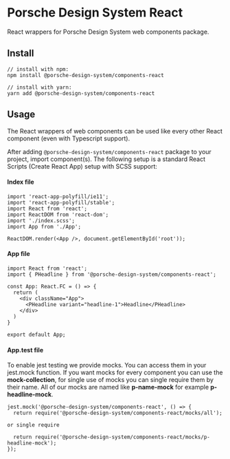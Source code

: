 # Porsche Design System React
React wrappers for Porsche Design System web components package.  

## Install
```
// install with npm:
npm install @porsche-design-system/components-react

// install with yarn:
yarn add @porsche-design-system/components-react
``` 

## Usage
The React wrappers of web components can be used like every other React component (even with Typescript support). 

After adding `@porsche-design-system/components-react` package to your project, import component(s).
The following setup is a standard React Scripts (Create React App) setup with SCSS support:

#### Index file
``` 
import 'react-app-polyfill/ie11';
import 'react-app-polyfill/stable';
import React from 'react';
import ReactDOM from 'react-dom';
import './index.scss';
import App from './App';

ReactDOM.render(<App />, document.getElementById('root'));

``` 

#### App file
``` 
import React from 'react';
import { PHeadline } from '@porsche-design-system/components-react';

const App: React.FC = () => {
  return (
    <div className="App">
      <PHeadline variant="headline-1">Headline</PHeadline>
    </div>
  )
}

export default App;
```

#### App.test file

To enable jest testing we provide mocks. You can access them in your jest.mock function. 
If you want mocks for every component you can use the **mock-collection**, for single use of mocks you can single require them by their name.
All of our mocks are named like **p-name-mock** for example **p-headline-mock**.  

``` 
jest.mock('@porsche-design-system/components-react', () => {
  return require('@porsche-design-system/components-react/mocks/all');

or single require

  return require('@porsche-design-system/components-react/mocks/p-headline-mock');
});
```